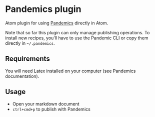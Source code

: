 # Pandemics plugin

Atom plugin for using [Pandemics](https://pandemics.gitlab.io) directly in Atom.

Note that so far this plugin can only manage publishing operations.
To install new recipes, you'll have to use the Pandemic CLI or copy them directly in `~/.pandemics`.

## Requirements

You will need Latex installed on your computer (see Pandemics documentation).

## Usage

- Open your markdown document
- `ctrl+cmd+p` to publish with Pandemics
